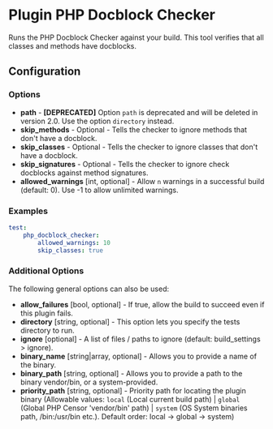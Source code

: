 Plugin PHP Docblock Checker
===========================

Runs the PHP Docblock Checker against your build. This tool verifies that all classes and methods have docblocks.

Configuration
-------------

### Options

* **path** - **[DEPRECATED]** Option `path` is deprecated and will be deleted in version 2.0. Use the option 
`directory` instead.
* **skip_methods** - Optional - Tells the checker to ignore methods that don't have a docblock.
* **skip_classes** - Optional - Tells the checker to ignore classes that don't have a docblock.
* **skip_signatures** - Optional - Tells the checker to ignore check docblocks against method signatures.
* **allowed_warnings** [int, optional] - Allow `n` warnings in a successful build (default: 0). 
  Use -1 to allow unlimited warnings.

### Examples

```yml
test:
    php_docblock_checker:
        allowed_warnings: 10
        skip_classes: true
```

### Additional Options

The following general options can also be used: 

* **allow_failures** [bool, optional] - If true, allow the build to succeed even if this plugin fails.
* **directory** [string, optional] - This option lets you specify the tests directory to run.
* **ignore** [optional] - A list of files / paths to ignore (default: build_settings > ignore).
* **binary_name** [string|array, optional] - Allows you to provide a name of the binary.
* **binary_path** [string, optional] - Allows you to provide a path to the binary vendor/bin, or a system-provided.
* **priority_path** [string, optional] - Priority path for locating the plugin binary (Allowable values: 
  `local` (Local current build path) | 
  `global` (Global PHP Censor 'vendor/bin' path) |
  `system` (OS System binaries path, /bin:/usr/bin etc.). 
  Default order: local -> global -> system)
